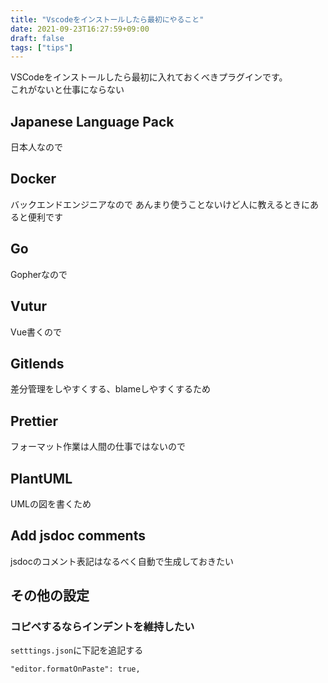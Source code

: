 ```yaml
---
title: "Vscodeをインストールしたら最初にやること"
date: 2021-09-23T16:27:59+09:00
draft: false
tags: ["tips"]
---
```


VSCodeをインストールしたら最初に入れておくべきプラグインです。  
これがないと仕事にならない
<!--more-->

## Japanese Language Pack
日本人なので

## Docker
バックエンドエンジニアなので
あんまり使うことないけど人に教えるときにあると便利です

## Go
Gopherなので

## Vutur
Vue書くので

## Gitlends
差分管理をしやすくする、blameしやすくするため

## Prettier
フォーマット作業は人間の仕事ではないので

## PlantUML
UMLの図を書くため

## Add jsdoc comments
jsdocのコメント表記はなるべく自動で生成しておきたい

## その他の設定
### コピペするならインデントを維持したい
`setttings.json`に下記を追記する
```
"editor.formatOnPaste": true,
```
